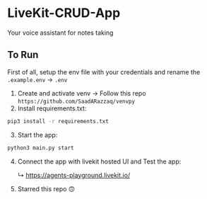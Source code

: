 # LiveKit-CRUD-App
Your voice assistant for notes taking

## To Run

First of all, setup the env file with your credentials and rename the `.example.env` -> `.env`
1. Create and activate venv -> Follow this repo `https://github.com/SaadARazzaq/venvpy`
2. Install requirements.txt:
```bash
pip3 install -r requirements.txt
```
3. Start the app: 
```bash
python3 main.py start
```
4. Connect the app with livekit hosted UI and Test the app:

   ↳ https://agents-playground.livekit.io/
   
6. Starred this repo 🙃
